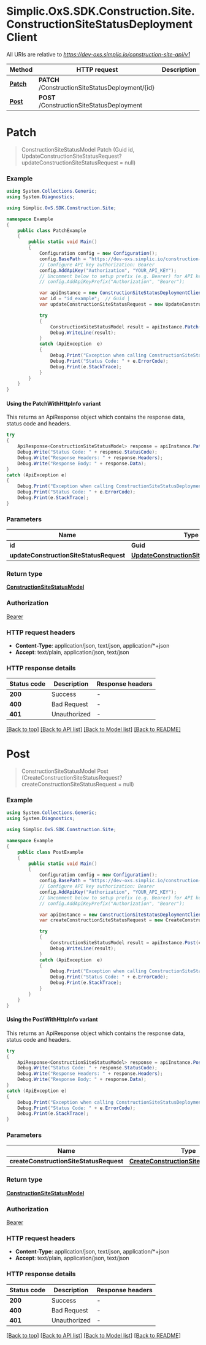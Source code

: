 # Simplic.OxS.SDK.Construction.Site.ConstructionSiteStatusDeploymentClient

All URIs are relative to *https://dev-oxs.simplic.io/construction-site-api/v1*

| Method | HTTP request | Description |
|--------|--------------|-------------|
| [**Patch**](ConstructionSiteStatusDeploymentClient.md#constructionsitestatusdeploymentidpatch) | **PATCH** /ConstructionSiteStatusDeployment/{id} |  |
| [**Post**](ConstructionSiteStatusDeploymentClient.md#constructionsitestatusdeploymentpost) | **POST** /ConstructionSiteStatusDeployment |  |

<a id="constructionsitestatusdeploymentidpatch"></a>
# **Patch**
> ConstructionSiteStatusModel Patch (Guid id, UpdateConstructionSiteStatusRequest? updateConstructionSiteStatusRequest = null)



### Example
```csharp
using System.Collections.Generic;
using System.Diagnostics;

using Simplic.OxS.SDK.Construction.Site;

namespace Example
{
    public class PatchExample
    {
        public static void Main()
        {
            Configuration config = new Configuration();
            config.BasePath = "https://dev-oxs.simplic.io/construction-site-api/v1";
            // Configure API key authorization: Bearer
            config.AddApiKey("Authorization", "YOUR_API_KEY");
            // Uncomment below to setup prefix (e.g. Bearer) for API key, if needed
            // config.AddApiKeyPrefix("Authorization", "Bearer");

            var apiInstance = new ConstructionSiteStatusDeploymentClient(config);
            var id = "id_example";  // Guid | 
            var updateConstructionSiteStatusRequest = new UpdateConstructionSiteStatusRequest?(); // UpdateConstructionSiteStatusRequest? |  (optional) 

            try
            {
                ConstructionSiteStatusModel result = apiInstance.Patch(id, updateConstructionSiteStatusRequest);
                Debug.WriteLine(result);
            }
            catch (ApiException  e)
            {
                Debug.Print("Exception when calling ConstructionSiteStatusDeploymentClient.Patch: " + e.Message);
                Debug.Print("Status Code: " + e.ErrorCode);
                Debug.Print(e.StackTrace);
            }
        }
    }
}
```

#### Using the PatchWithHttpInfo variant
This returns an ApiResponse object which contains the response data, status code and headers.

```csharp
try
{
    ApiResponse<ConstructionSiteStatusModel> response = apiInstance.PatchWithHttpInfo(id, updateConstructionSiteStatusRequest);
    Debug.Write("Status Code: " + response.StatusCode);
    Debug.Write("Response Headers: " + response.Headers);
    Debug.Write("Response Body: " + response.Data);
}
catch (ApiException e)
{
    Debug.Print("Exception when calling ConstructionSiteStatusDeploymentClient.PatchWithHttpInfo: " + e.Message);
    Debug.Print("Status Code: " + e.ErrorCode);
    Debug.Print(e.StackTrace);
}
```

### Parameters

| Name | Type | Description | Notes |
|------|------|-------------|-------|
| **id** | **Guid** |  |  |
| **updateConstructionSiteStatusRequest** | [**UpdateConstructionSiteStatusRequest?**](UpdateConstructionSiteStatusRequest?.md) |  | [optional]  |

### Return type

[**ConstructionSiteStatusModel**](ConstructionSiteStatusModel.md)

### Authorization

[Bearer](../README.md#Bearer)

### HTTP request headers

 - **Content-Type**: application/json, text/json, application/*+json
 - **Accept**: text/plain, application/json, text/json


### HTTP response details
| Status code | Description | Response headers |
|-------------|-------------|------------------|
| **200** | Success |  -  |
| **400** | Bad Request |  -  |
| **401** | Unauthorized |  -  |

[[Back to top]](#) [[Back to API list]](../README.md#documentation-for-api-endpoints) [[Back to Model list]](../README.md#documentation-for-models) [[Back to README]](../README.md)

<a id="constructionsitestatusdeploymentpost"></a>
# **Post**
> ConstructionSiteStatusModel Post (CreateConstructionSiteStatusRequest? createConstructionSiteStatusRequest = null)



### Example
```csharp
using System.Collections.Generic;
using System.Diagnostics;

using Simplic.OxS.SDK.Construction.Site;

namespace Example
{
    public class PostExample
    {
        public static void Main()
        {
            Configuration config = new Configuration();
            config.BasePath = "https://dev-oxs.simplic.io/construction-site-api/v1";
            // Configure API key authorization: Bearer
            config.AddApiKey("Authorization", "YOUR_API_KEY");
            // Uncomment below to setup prefix (e.g. Bearer) for API key, if needed
            // config.AddApiKeyPrefix("Authorization", "Bearer");

            var apiInstance = new ConstructionSiteStatusDeploymentClient(config);
            var createConstructionSiteStatusRequest = new CreateConstructionSiteStatusRequest?(); // CreateConstructionSiteStatusRequest? |  (optional) 

            try
            {
                ConstructionSiteStatusModel result = apiInstance.Post(createConstructionSiteStatusRequest);
                Debug.WriteLine(result);
            }
            catch (ApiException  e)
            {
                Debug.Print("Exception when calling ConstructionSiteStatusDeploymentClient.Post: " + e.Message);
                Debug.Print("Status Code: " + e.ErrorCode);
                Debug.Print(e.StackTrace);
            }
        }
    }
}
```

#### Using the PostWithHttpInfo variant
This returns an ApiResponse object which contains the response data, status code and headers.

```csharp
try
{
    ApiResponse<ConstructionSiteStatusModel> response = apiInstance.PostWithHttpInfo(createConstructionSiteStatusRequest);
    Debug.Write("Status Code: " + response.StatusCode);
    Debug.Write("Response Headers: " + response.Headers);
    Debug.Write("Response Body: " + response.Data);
}
catch (ApiException e)
{
    Debug.Print("Exception when calling ConstructionSiteStatusDeploymentClient.PostWithHttpInfo: " + e.Message);
    Debug.Print("Status Code: " + e.ErrorCode);
    Debug.Print(e.StackTrace);
}
```

### Parameters

| Name | Type | Description | Notes |
|------|------|-------------|-------|
| **createConstructionSiteStatusRequest** | [**CreateConstructionSiteStatusRequest?**](CreateConstructionSiteStatusRequest?.md) |  | [optional]  |

### Return type

[**ConstructionSiteStatusModel**](ConstructionSiteStatusModel.md)

### Authorization

[Bearer](../README.md#Bearer)

### HTTP request headers

 - **Content-Type**: application/json, text/json, application/*+json
 - **Accept**: text/plain, application/json, text/json


### HTTP response details
| Status code | Description | Response headers |
|-------------|-------------|------------------|
| **200** | Success |  -  |
| **400** | Bad Request |  -  |
| **401** | Unauthorized |  -  |

[[Back to top]](#) [[Back to API list]](../README.md#documentation-for-api-endpoints) [[Back to Model list]](../README.md#documentation-for-models) [[Back to README]](../README.md)

